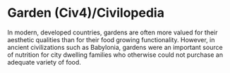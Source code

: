 # Garden (Civ4)/Civilopedia

In modern, developed countries, gardens are often more valued for their aesthetic qualities than for their food growing functionality. However, in ancient civilizations such as Babylonia, gardens were an important source of nutrition for city dwelling families who otherwise could not purchase an adequate variety of food.